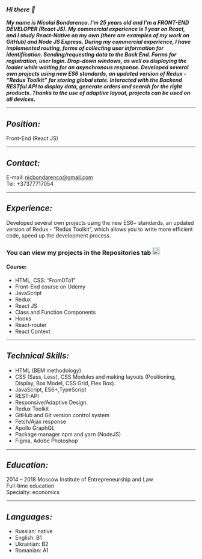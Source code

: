 ### ___Hi there 👋___

___My name is Niсolai Bondarenсo. I'm 25 years old and I'm a FRONT-END DEVELOPER (React JS). My commercial experience is 1 year on React, and I study React-Native on my own (there are examples of my work on GitHub) and Node JS Express. During my commercial experience, I have implemented routing, forms of collecting user information for identification. Sending/requesting data to the Back End. Forms for registration, user login. Drop-down windows, as well as displaying the loader while waiting for an asynchronous response.
	Developed several own projects using new ES6 standards, an updated version of Redux - “Redux Toolkit” for storing global state. Interacted with the Backend RESTful API to display data, generate orders and search for the right products. Thanks to the use of adaptive layout, projects can be used on all devices.___

____


## ___Position:___
Front-End (React JS)

____

## ___Contact:___
E-mail: nicbondarenco@gmail.com\
Tel: +37377717054

____

## ___Experience:___
Developed several own projects using the new ES6+ standards, an updated version of Redux - “Redux Toolkit”, which allows you to write more efficient code, speed up the development process.
### You can view my projects in the Repositories tab <img src="https://akush.spb.ru/Images/strelkaVverh.jpg" width="20" title="hover text">
#### Course:
* HTML, CSS: “From0To1”
* Front-End course on Udemy
* JavaScript
* Redux
* React JS
* Class and Function Components
* Hooks
* React-router
* React Context

____


## ___Technical Skills:___
* HTML (BEM methodology)
* CSS (Sass, Less), CSS Modules and making layouts (Positioning, Display, Box Model, CSS Grid,
Flex Box).
* JavaScript, ES6+,TypeScript
* REST-API
* Responsive/Adaptive Design.
* Redux Toolkit
* GitHub and Git version control system
* Fetch/Ajax response
* Apollo GraphQL
* Package manager npm and yarn (NodeJS)
* Figma, Adobe Photoshop

____


## ___Education:___
2014 – 2018 Moscow Institute of Entrepreneurship and Law\
Full-time education\
Specialty: economics

____


## ___Languages:___
* Russian: native
* English: B1
* Ukrainian: B2
* Romanian: A1
